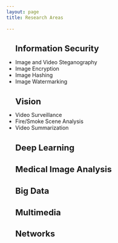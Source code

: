 ```yaml
---
layout: page
title: Research Areas
 
---
```

 



<ul><h1>Information Security</h1>
<li>Image and Video Steganography</li>
<li>Image Encryption</li>
<li>Image Hashing</li>
<li>Image Watermarking</li>
</ul>

 



<ul><h1>Vision</h1>
<li>Video Surveillance</li>
<li>Fire/Smoke Scene Analysis</li>
<li>Video Summarization</li>
</ul>


<ul><h1>
Deep Learning
</h1></ul>


<ul><h1>
Medical Image Analysis
</h1></ul>


<ul><h1>
Big Data
</h1></ul>



<ul><h1>
Multimedia
</h1></ul>



<ul><h1>
Networks
</h1></ul>


<style type="text/css">
	 h1{
	 	font-size: 22px
	 }

</style>

<!-- Some Links

* [link](http://hyde.getpoole.com)
* [anotherlink](http://lanyon.getpoole.com)



## Title

 
Thanks for reading!
 -->
